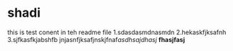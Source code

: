 # shadi
this is test conent in teh readme file
1.sdasdasmdnasmdn
2.hekaskfjksafnh
3.sjfkasfkjabshfb
jnjasnfjksafjnskjfnaf*asdhsajdhasj*
**fhasjfasj**
